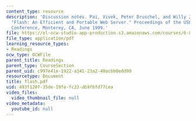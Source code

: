 ```yaml
---
content_type: resource
description: 'Discussion notes. Pai, Vivek, Peter Druschel, and Willy Zwaenepoel.
  "Flash: An Efficient and Portable Web Server." Proceedings of the USENIX 1999 Technical
  Conference, Monterey, CA, June 1999.'
file: https://ol-ocw-studio-app-production.s3.amazonaws.com/courses/6-824-distributed-computer-systems-engineering-spring-2006/493f120f35de19fefc23db9fbfd77cea_flash.pdf
file_type: application/pdf
learning_resource_types:
- Readings
ocw_type: OCWFile
parent_title: Readings
parent_type: CourseSection
parent_uid: c997e41e-1922-a341-23a2-40acbb0edd90
resourcetype: Document
title: flash.pdf
uid: 493f120f-35de-19fe-fc23-db9fbfd77cea
video_files:
  video_thumbnail_file: null
video_metadata:
  youtube_id: null
---
```

